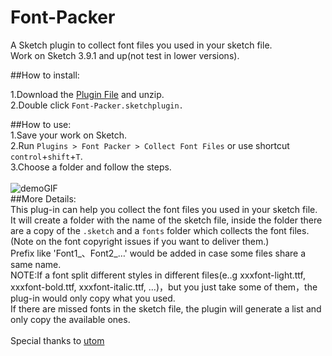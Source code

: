 # Font-Packer
A Sketch plugin to collect font files you used in your sketch file.  
Work on Sketch 3.9.1 and up(not test in lower versions).

##How to install:

1.Download the [Plugin File](https://github.com/bigxixi/Font-Packer/archive/master.zip) and unzip.  
2.Double click `Font-Packer.sketchplugin.` 

##How to use:  
1.Save your work on Sketch.  
2.Run `Plugins > Font Packer > Collect Font Files` or use shortcut `control`+`shift`+`T`.  
3.Choose a folder and follow the steps.  
<br>
![demoGIF](https://github.com/bigxixi/Font-Packer/blob/master/DEMO.gif)
<br>
##More Details:  
This plug-in can help you collect the font files you used in your sketch file.<br>It will create a folder with the name of the sketch file, inside the folder there are a copy of the `.sketch` and a `fonts` folder which collects the font files.(Note on the font copyright issues if you want to deliver them.)<br>Prefix like 'Font1_、Font2_…' would be added in case some files share a same name.<br>NOTE:If a font split different styles in different files(e..g xxxfont-light.ttf, xxxfont-bold.ttf, xxxfont-italic.ttf, ...)，but you just take some of them，the plug-in would only copy what you used.<br>
If there are missed fonts in the sketch file, the plugin will generate a list and only copy the available ones.
<br>
<br>
Special thanks to [utom](https://github.com/utom)
  
